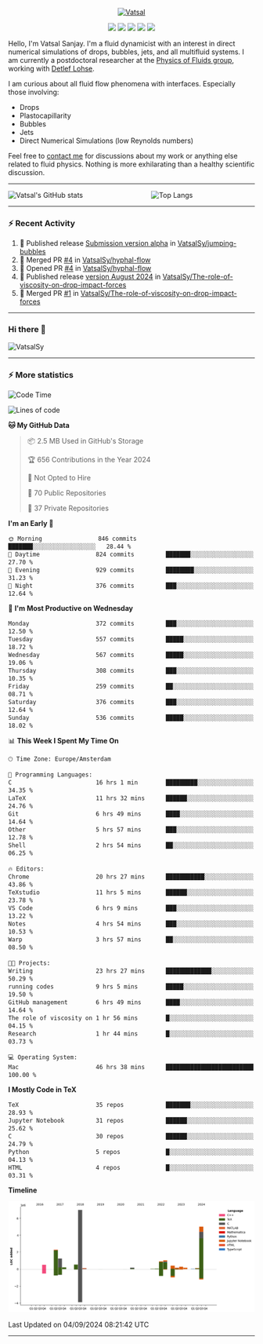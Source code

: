 <center>

[<img alt="Vatsal" width="200px" src="https://www.dropbox.com/s/dxyybgtblo8er6h/Logo_Vatsal_Vector.png?raw=1">](https://www.vatsalsanjay.com)

[<img src="https://img.shields.io/badge/googlescholar-4285F4?&style=for-the-badge&logo=googlescholar&logoColor=white">](https://scholar.google.com/citations?hl=en&user=67aQviYAAAAJ)
[<img src="https://img.shields.io/static/v1.svg?&style=for-the-badge&logo=ResearchGate&label=&message=ResearchGate&logoColor=white&color=green">](https://www.researchgate.net/profile/Vatsal-Sanjay-2)
[<img src="https://img.shields.io/badge/twitter-1DA1F2?&style=for-the-badge&logo=twitter&logoColor=white">](https://twitter.com/VatsalSanjay)
[<img src="https://img.shields.io/badge/linkedin-0A66C2?&style=for-the-badge&logo=linkedin">](https://www.linkedin.com/in/vatsalsanjay/)
[<img src="https://img.shields.io/badge/orcid-A6CE39?&style=for-the-badge&logo=orcid&logoColor=white">](https://orcid.org/0000-0002-4293-6099)

</center>

Hello, I'm Vatsal Sanjay. I'm a fluid dynamicist with an interest in direct numerical simulations of drops, bubbles, jets, and all multifluid systems. I am currently a postdoctoral researcher at the [Physics of Fluids group](https://pof.tnw.utwente.nl), working with [Detlef Lohse](https://en.wikipedia.org/wiki/Detlef_Lohse). 

I am curious about all fluid flow phenomena with interfaces. Especially those involving:

- Drops
- Plastocapillarity
- Bubbles
- Jets
- Direct Numerical Simulations (low Reynolds numbers)

Feel free to [contact me](mailto:contact@vatsalsanjay.com) for discussions about my work or anything else related to fluid physics. Nothing is more exhilarating than a healthy scientific discussion.

<!-- ![Vatsal's GitHub stats](https://github-readme-stats-xi-wine-74.vercel.app/api?username=VatsalSy&show_icons=true&theme=vision-friendly-dark)

![Top Langs](https://github-readme-stats-xi-wine-74.vercel.app/api/top-langs/?username=VatsalSy&layout=compact&theme=vision-friendly-dark) -->

---
<div style="display: flex; justify-content: space-between;">
    <img src="https://github-readme-stats-xi-wine-74.vercel.app/api?username=VatsalSy&show_icons=true&theme=vision-friendly-dark" alt="Vatsal's GitHub stats" style="width: 55%;">
    <img src="https://github-readme-stats-xi-wine-74.vercel.app/api/top-langs/?username=VatsalSy&layout=compact&theme=vision-friendly-dark" alt="Top Langs" style="width: 42%;">
</div>

---

### :zap: Recent Activity

<!--START_SECTION:activity-->
1. 🚀 Published release [Submission version alpha](https://github.com/VatsalSy/jumping-bubbles/releases/tag/v0) in [VatsalSy/jumping-bubbles](https://github.com/VatsalSy/jumping-bubbles)
2. 🎉 Merged PR [#4](https://github.com/VatsalSy/hyphal-flow/pull/4) in [VatsalSy/hyphal-flow](https://github.com/VatsalSy/hyphal-flow)
3. 💪 Opened PR [#4](https://github.com/VatsalSy/hyphal-flow/pull/4) in [VatsalSy/hyphal-flow](https://github.com/VatsalSy/hyphal-flow)
4. 🚀 Published release [version August 2024](https://github.com/VatsalSy/The-role-of-viscosity-on-drop-impact-forces/releases/tag/v1.0) in [VatsalSy/The-role-of-viscosity-on-drop-impact-forces](https://github.com/VatsalSy/The-role-of-viscosity-on-drop-impact-forces)
5. 🎉 Merged PR [#1](https://github.com/VatsalSy/The-role-of-viscosity-on-drop-impact-forces/pull/1) in [VatsalSy/The-role-of-viscosity-on-drop-impact-forces](https://github.com/VatsalSy/The-role-of-viscosity-on-drop-impact-forces)
<!--END_SECTION:activity-->
---

### Hi there 👋
<p align="left"> <img src="https://komarev.com/ghpvc/?username=VatsalSy&label=Profile%20views&color=orange&style=for-the-badge" alt="VatsalSy" /> </p>

---
### :zap: More statistics

<!--START_SECTION:waka-->
![Code Time](http://img.shields.io/badge/Code%20Time-286%20hrs%2015%20mins-blue)

![Lines of code](https://img.shields.io/badge/From%20Hello%20World%20I%27ve%20Written-20.3%20million%20lines%20of%20code-blue)

**🐱 My GitHub Data** 

> 📦 2.5 MB Used in GitHub's Storage 
 > 
> 🏆 656 Contributions in the Year 2024
 > 
> 🚫 Not Opted to Hire
 > 
> 📜 70 Public Repositories 
 > 
> 🔑 37 Private Repositories 
 > 
**I'm an Early 🐤** 

```text
🌞 Morning                846 commits         ███████░░░░░░░░░░░░░░░░░░   28.44 % 
🌆 Daytime                824 commits         ███████░░░░░░░░░░░░░░░░░░   27.70 % 
🌃 Evening                929 commits         ████████░░░░░░░░░░░░░░░░░   31.23 % 
🌙 Night                  376 commits         ███░░░░░░░░░░░░░░░░░░░░░░   12.64 % 
```
📅 **I'm Most Productive on Wednesday** 

```text
Monday                   372 commits         ███░░░░░░░░░░░░░░░░░░░░░░   12.50 % 
Tuesday                  557 commits         █████░░░░░░░░░░░░░░░░░░░░   18.72 % 
Wednesday                567 commits         █████░░░░░░░░░░░░░░░░░░░░   19.06 % 
Thursday                 308 commits         ███░░░░░░░░░░░░░░░░░░░░░░   10.35 % 
Friday                   259 commits         ██░░░░░░░░░░░░░░░░░░░░░░░   08.71 % 
Saturday                 376 commits         ███░░░░░░░░░░░░░░░░░░░░░░   12.64 % 
Sunday                   536 commits         █████░░░░░░░░░░░░░░░░░░░░   18.02 % 
```


📊 **This Week I Spent My Time On** 

```text
🕑︎ Time Zone: Europe/Amsterdam

💬 Programming Languages: 
C                        16 hrs 1 min        █████████░░░░░░░░░░░░░░░░   34.35 % 
LaTeX                    11 hrs 32 mins      ██████░░░░░░░░░░░░░░░░░░░   24.76 % 
Git                      6 hrs 49 mins       ████░░░░░░░░░░░░░░░░░░░░░   14.64 % 
Other                    5 hrs 57 mins       ███░░░░░░░░░░░░░░░░░░░░░░   12.78 % 
Shell                    2 hrs 54 mins       ██░░░░░░░░░░░░░░░░░░░░░░░   06.25 % 

🔥 Editors: 
Chrome                   20 hrs 27 mins      ███████████░░░░░░░░░░░░░░   43.86 % 
TeXstudio                11 hrs 5 mins       ██████░░░░░░░░░░░░░░░░░░░   23.78 % 
VS Code                  6 hrs 9 mins        ███░░░░░░░░░░░░░░░░░░░░░░   13.22 % 
Notes                    4 hrs 54 mins       ███░░░░░░░░░░░░░░░░░░░░░░   10.53 % 
Warp                     3 hrs 57 mins       ██░░░░░░░░░░░░░░░░░░░░░░░   08.50 % 

🐱‍💻 Projects: 
Writing                  23 hrs 27 mins      █████████████░░░░░░░░░░░░   50.29 % 
running codes            9 hrs 5 mins        █████░░░░░░░░░░░░░░░░░░░░   19.50 % 
GitHub management        6 hrs 49 mins       ████░░░░░░░░░░░░░░░░░░░░░   14.64 % 
The role of viscosity on 1 hr 56 mins        █░░░░░░░░░░░░░░░░░░░░░░░░   04.15 % 
Research                 1 hr 44 mins        █░░░░░░░░░░░░░░░░░░░░░░░░   03.73 % 

💻 Operating System: 
Mac                      46 hrs 38 mins      █████████████████████████   100.00 % 
```

**I Mostly Code in TeX** 

```text
TeX                      35 repos            ███████░░░░░░░░░░░░░░░░░░   28.93 % 
Jupyter Notebook         31 repos            ██████░░░░░░░░░░░░░░░░░░░   25.62 % 
C                        30 repos            ██████░░░░░░░░░░░░░░░░░░░   24.79 % 
Python                   5 repos             █░░░░░░░░░░░░░░░░░░░░░░░░   04.13 % 
HTML                     4 repos             █░░░░░░░░░░░░░░░░░░░░░░░░   03.31 % 
```



**Timeline**

![Lines of Code chart](https://raw.githubusercontent.com/VatsalSy/VatsalSy/main/assets/bar_graph.png)


 Last Updated on 04/09/2024 08:21:42 UTC
<!--END_SECTION:waka-->
---
